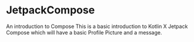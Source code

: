 # JetpackCompose
An introduction to Compose
 This is a basic introduction to Kotlin X Jetpack Compose which will have a basic Profile Picture and a message.
